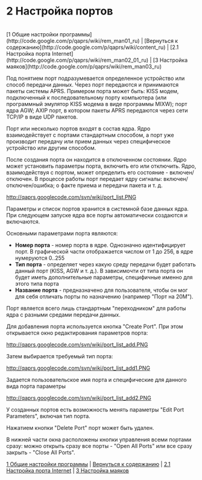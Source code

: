 # 2 Настройка портов #
<br />
[1 Общие настройки программы](http://code.google.com/p/qaprs/wiki/rem_man01_ru) | [Вернуться к содержанию](http://code.google.com/p/qaprs/wiki/content_ru) | [2.1 Настройка порта Internet](http://code.google.com/p/qaprs/wiki/rem_man02_01_ru) | [3 Настройка маяков](http://code.google.com/p/qaprs/wiki/rem_man03_ru)

Под понятием порт подразумевается определенное устройство или способ передачи данных. Через порт передаются и принимаются пакеты системы APRS. Примером порта может быть: KISS модем, подключенный к последовательному порту компьютера (или программный эмулятор KISS модема в виде программы MIXW); порт ядра AGW; AXIP порт, в котором пакеты APRS передаются через сети TCP/IP в виде UDP пакетов.

Порт или несколько портов входят в состав ядра. Ядро взаимодействует с портами стандартным способом, а порт уже производит передачу или прием данных через специфическое устройство или другим способом.

После создания порта он находится в отключенном состоянии. Ядро может установить параметры порта, включить его или отключить. Ядро, взаимодействуя с портом, может определить его состояние - включен/отключен. В процессе работы порт передает ядру сигналы: включен/отключен/ошибка; о факте приема и передачи пакета и т. д.

http://qaprs.googlecode.com/svn/wiki/port_list.PNG <br />

Параметры и список портов хранится в системной базе данных ядра. При следующем запуске ядра все порты автоматически создаются и включаются.

Основными параметрами порта являются:

  * **Номер порта** - номер порта в ядре. Однозначно идентифицирует порт. В графической части отображается числом от 1 до 256, в ядре нумеруются 0..255
  * **Тип порта** - определяет через какую среду передачи будет работать данный порт (KISS, AGW и т. д.). В зависимочти от типа порта он будет иметь дополнительные параметры, специфичные именно для этого типа порта
  * **Название порта** - предназначено для пользователя, чтобы он мог для себя отличать порты по назначению (например "Порт на 20М").

Порт является всего лишь стандартным "переходником" для работы ядра с разными средами передачи данных.

Для добавления порта используется кнопка "Create Port". При этом открывается окно редактирования параметров порта:

http://qaprs.googlecode.com/svn/wiki/port_list_add.PNG <br />

Затем выбирается требуемый тип порта:

http://qaprs.googlecode.com/svn/wiki/port_list_add1.PNG <br />

Задается пользовательское имя порта и специфические для данного вида порта параметры

http://qaprs.googlecode.com/svn/wiki/port_list_add2.PNG <br />


У созданных портов есть возможность менять параметры "Edit Port Parameters", включая тип порта.

Нажатием кнопки "Delete Port" порт может быть удален.

В нижней части окна расположены кнопки управления всеми портами сразу: можно открыть сразу все порты - "Open All Ports" или все сразу закрыть - "Close All Ports".


[1 Общие настройки программы](http://code.google.com/p/qaprs/wiki/rem_man01_ru) | [Вернуться к содержанию](http://code.google.com/p/qaprs/wiki/content_ru) | [2.1 Настройка порта Internet](http://code.google.com/p/qaprs/wiki/rem_man02_01_ru) | [3 Настройка маяков](http://code.google.com/p/qaprs/wiki/rem_man03_ru)